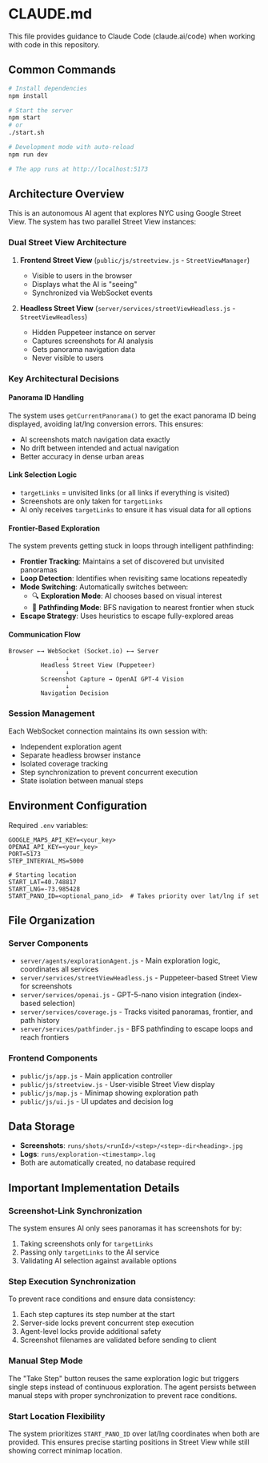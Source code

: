 # CLAUDE.md

This file provides guidance to Claude Code (claude.ai/code) when working with code in this repository.

## Common Commands

```bash
# Install dependencies
npm install

# Start the server
npm start
# or
./start.sh

# Development mode with auto-reload
npm run dev

# The app runs at http://localhost:5173
```

## Architecture Overview

This is an autonomous AI agent that explores NYC using Google Street View. The system has two parallel Street View instances:

### Dual Street View Architecture
1. **Frontend Street View** (`public/js/streetview.js` - `StreetViewManager`)
   - Visible to users in the browser
   - Displays what the AI is "seeing"
   - Synchronized via WebSocket events

2. **Headless Street View** (`server/services/streetViewHeadless.js` - `StreetViewHeadless`)
   - Hidden Puppeteer instance on server
   - Captures screenshots for AI analysis
   - Gets panorama navigation data
   - Never visible to users

### Key Architectural Decisions

#### Panorama ID Handling
The system uses `getCurrentPanorama()` to get the exact panorama ID being displayed, avoiding lat/lng conversion errors. This ensures:
- AI screenshots match navigation data exactly
- No drift between intended and actual navigation
- Better accuracy in dense urban areas

#### Link Selection Logic
- `targetLinks` = unvisited links (or all links if everything is visited)
- Screenshots are only taken for `targetLinks`
- AI only receives `targetLinks` to ensure it has visual data for all options

#### Frontier-Based Exploration
The system prevents getting stuck in loops through intelligent pathfinding:
- **Frontier Tracking**: Maintains a set of discovered but unvisited panoramas
- **Loop Detection**: Identifies when revisiting same locations repeatedly
- **Mode Switching**: Automatically switches between:
  - 🔍 **Exploration Mode**: AI chooses based on visual interest
  - 🧭 **Pathfinding Mode**: BFS navigation to nearest frontier when stuck
- **Escape Strategy**: Uses heuristics to escape fully-explored areas

#### Communication Flow
```
Browser ←→ WebSocket (Socket.io) ←→ Server
                ↓
         Headless Street View (Puppeteer)
                ↓
         Screenshot Capture → OpenAI GPT-4 Vision
                ↓
         Navigation Decision
```

### Session Management
Each WebSocket connection maintains its own session with:
- Independent exploration agent
- Separate headless browser instance
- Isolated coverage tracking
- Step synchronization to prevent concurrent execution
- State isolation between manual steps

## Environment Configuration

Required `.env` variables:
```env
GOOGLE_MAPS_API_KEY=<your_key>
OPENAI_API_KEY=<your_key>
PORT=5173
STEP_INTERVAL_MS=5000

# Starting location
START_LAT=40.748817
START_LNG=-73.985428
START_PANO_ID=<optional_pano_id>  # Takes priority over lat/lng if set
```

## File Organization

### Server Components
- `server/agents/explorationAgent.js` - Main exploration logic, coordinates all services
- `server/services/streetViewHeadless.js` - Puppeteer-based Street View for screenshots
- `server/services/openai.js` - GPT-5-nano vision integration (index-based selection)
- `server/services/coverage.js` - Tracks visited panoramas, frontier, and path history
- `server/services/pathfinder.js` - BFS pathfinding to escape loops and reach frontiers

### Frontend Components
- `public/js/app.js` - Main application controller
- `public/js/streetview.js` - User-visible Street View display
- `public/js/map.js` - Minimap showing exploration path
- `public/js/ui.js` - UI updates and decision log

## Data Storage

- **Screenshots**: `runs/shots/<runId>/<step>/<step>-dir<heading>.jpg`
- **Logs**: `runs/exploration-<timestamp>.log`
- Both are automatically created, no database required

## Important Implementation Details

### Screenshot-Link Synchronization
The system ensures AI only sees panoramas it has screenshots for by:
1. Taking screenshots only for `targetLinks`
2. Passing only `targetLinks` to the AI service
3. Validating AI selection against available options

### Step Execution Synchronization
To prevent race conditions and ensure data consistency:
1. Each step captures its step number at the start
2. Server-side locks prevent concurrent step execution
3. Agent-level locks provide additional safety
4. Screenshot filenames are validated before sending to client

### Manual Step Mode
The "Take Step" button reuses the same exploration logic but triggers single steps instead of continuous exploration. The agent persists between manual steps with proper synchronization to prevent race conditions.

### Start Location Flexibility
The system prioritizes `START_PANO_ID` over lat/lng coordinates when both are provided. This ensures precise starting positions in Street View while still showing correct minimap location.